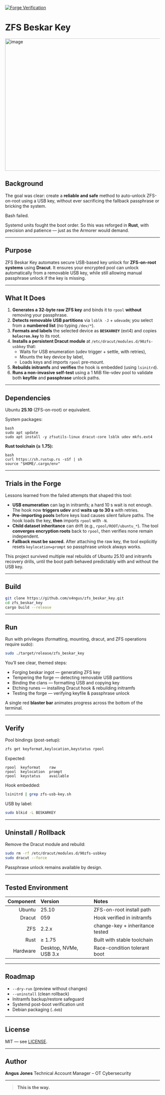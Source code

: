 [![Forge Verification](https://github.com/x4ngus/zfs_beskar_key/actions/workflows/rust.yml/badge.svg)](https://github.com/x4ngus/zfs_beskar_key/actions)  

# ZFS Beskar Key

<img width="860" height="430" alt="image" src="https://github.com/user-attachments/assets/309192cc-9f2b-42ac-b36a-918083e472ef" />

## Background

The goal was clear: create a **reliable and safe** method to auto-unlock ZFS-on-root using a USB key, without ever sacrificing the fallback passphrase or bricking the system.

Bash failed.  

Systemd units fought the boot order. So this was reforged in **Rust**, with precision and patience — just as the Armorer would demand.

---

## Purpose

ZFS Beskar Key automates secure USB-based key unlock for **ZFS-on-root systems** using **Dracut**. It ensures your encrypted pool can unlock automatically from a removable USB key, while still allowing manual passphrase unlock if the key is missing.

---

## What It Does

1. **Generates a 32-byte raw ZFS key** and binds it to `rpool` **without** removing your passphrase.
2. **Detects removable USB partitions** via `lsblk -J` + `udevadm`; you select from a **numbered list** (no typing `/dev/*`).
3. **Formats and labels** the selected device as **`BESKARKEY`** (ext4) and copies **`holocron.key`** to its root.
4. **Installs a persistent Dracut module** at `/etc/dracut/modules.d/90zfs-usbkey` that:
   - Waits for USB enumeration (udev trigger + settle, with retries),
   - Mounts the key device by label,
   - Loads keys and imports `rpool` pre-mount.
5. **Rebuilds initramfs** and **verifies** the hook is embedded (using `lsinitrd`).
6. **Runs a non-invasive self-test** using a 1 MiB file-vdev pool to validate both **keyfile** and **passphrase** unlock paths.

---

## Dependencies

Ubuntu **25.10** (ZFS-on-root) or equivalent.

System packages:
```
bash
sudo apt update
sudo apt install -y zfsutils-linux dracut-core lsblk udev mkfs.ext4
```

**Rust toolchain (≥ 1.75):**
```
bash
curl https://sh.rustup.rs -sSf | sh
source "$HOME/.cargo/env"
```
---

## Trials in the Forge

Lessons learned from the failed attempts that shaped this tool:

* **USB enumeration** can lag in initramfs; a hard 10 s wait is not enough. The hook now **triggers udev** and **waits up to 30 s** with retries.
* **Pre-importing pools** before keys load causes silent failure paths. The hook loads the key, **then** imports `rpool` with `-N`.
* **Child dataset inheritance** can drift (e.g., `rpool/ROOT/ubuntu_*`). The tool **converges encryption roots** back to `rpool`, then verifies none remain independent.
* **Fallback must be sacred.** After attaching the raw key, the tool explicitly resets `keylocation=prompt` so passphrase unlock always works.

This project survived multiple real rebuilds of Ubuntu 25.10 and initramfs recovery drills, until the boot path behaved predictably with and without the USB key.

---

## Build

```bash
git clone https://github.com/x4ngus/zfs_beskar_key.git
cd zfs_beskar_key
cargo build --release
```

---

## Run

Run with privileges (formatting, mounting, dracut, and ZFS operations require sudo):

```bash
sudo ./target/release/zfs_beskar_key
```

You’ll see clear, themed steps:

* Forging beskar ingot — generating ZFS key
* Tempering the forge — detecting removable USB partitions
* Binding the clans — formatting USB and copying key
* Etching runes — installing Dracut hook & rebuilding initramfs
* Testing the forge — verifying keyfile & passphrase unlock

A single red **blaster bar** animates progress across the bottom of the terminal.

---

## Verify

Pool bindings (post-setup):

```bash
zfs get keyformat,keylocation,keystatus rpool
```

Expected:

```
rpool  keyformat    raw
rpool  keylocation  prompt
rpool  keystatus    available
```

Hook embedded:

```bash
lsinitrd | grep zfs-usb-key.sh
```

USB by label:

```bash
sudo blkid -L BESKARKEY
```

---

## Uninstall / Rollback

Remove the Dracut module and rebuild:

```bash
sudo rm -rf /etc/dracut/modules.d/90zfs-usbkey
sudo dracut --force
```

Passphrase unlock remains available by design.

---

## Tested Environment

| Component | Version                | Notes                           |
| --------: | :--------------------- | :------------------------------ |
|    Ubuntu | 25.10                  | ZFS-on-root install path        |
|    Dracut | 059                    | Hook verified in initramfs      |
|       ZFS | 2.2.x                  | change-key + inheritance tested |
|      Rust | ≥ 1.75                 | Built with stable toolchain     |
|  Hardware | Desktop, NVMe, USB 3.x | Race-condition tolerant boot    |

---

## Roadmap

* `--dry-run` (preview without changes)
* `--uninstall` (clean rollback)
* Initramfs backup/restore safeguard
* Systemd post-boot verification unit
* Debian packaging (`.deb`)

---

## License

MIT — see [LICENSE](LICENSE).

---

## Author

**Angus Jones**
Technical Account Manager – OT Cybersecurity

---

> **This is the way.**
